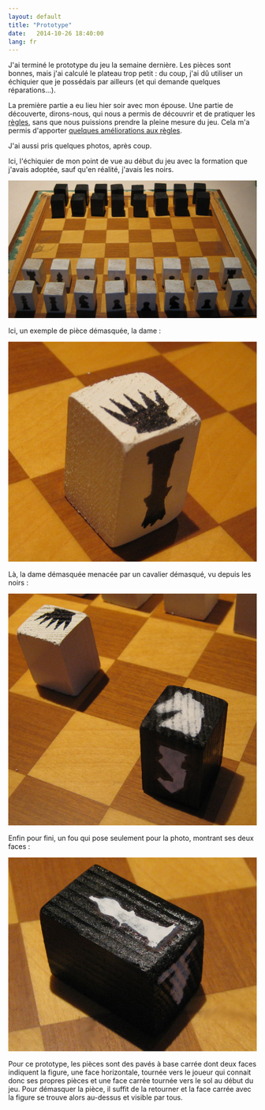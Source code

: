 ```yaml
---
layout: default
title: "Prototype"
date:   2014-10-26 18:40:00
lang: fr
---
```


J'ai terminé le prototype du jeu la semaine dernière. Les pièces sont bonnes, mais j'ai calculé le plateau trop petit : du coup, j'ai dû utiliser un échiquier que je possédais par ailleurs (et qui demande quelques réparations...).

La première partie a eu lieu hier soir avec mon épouse. Une partie de découverte, dirons-nous, qui nous a permis de découvrir et de pratiquer les [règles](Règles.html), sans que nous puissions prendre la pleine mesure du jeu. Cela m'a permis d'apporter [quelques améliorations aux règles](https://github.com/MaskedChess/MaskedChess.github.io/commit/bcb5c13f9f669b341b194095011852fd8e7e0e40).

J'ai aussi pris quelques photos, après coup.

Ici, l'échiquier de mon point de vue au début du jeu avec la formation que j'avais adoptée, sauf qu'en réalité, j'avais les noirs.

![Début de partie](images/IMG_4359.JPG)

Ici, un exemple de pièce démasquée, la dame :

![Dame démasquée](images/IMG_4360.JPG)

Là, la dame démasquée menacée par un cavalier démasqué, vu depuis les noirs :

![Dame menacée par cavalier](images/IMG_4361.JPG)

Enfin pour fini, un fou qui pose seulement pour la photo, montrant ses deux faces :

![Fou couché](images/IMG_4362.JPG)

Pour ce prototype, les pièces sont des pavés à base carrée dont deux faces indiquent la figure, une face horizontale, tournée vers le joueur qui connait donc ses propres pièces et une face carrée tournée vers le sol au début du jeu. Pour démasquer la pièce, il suffit de la retourner et la face carrée avec la figure se trouve alors au-dessus et visible par tous.
